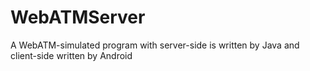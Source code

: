 # WebATMServer
A WebATM-simulated program with server-side is written by Java and client-side written by Android

